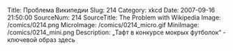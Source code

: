 Title: Проблема Википедии 
Slug: 214 
Category: xkcd 
Date: 2007-09-16 21:50:00 
SourceNum: 214 
SourceTitle: The Problem with Wikipedia 
Image: /comics/0214.png 
MicroImage: /comics/0214_micro.gif 
MiniImage: /comics/0214_mini.png 
Description: „Тафт в конкурсе мокрых футболок“ - ключевой образ здесь 

